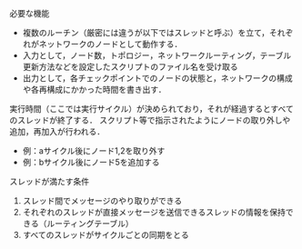 必要な機能

* 複数のルーチン（厳密には違うが以下ではスレッドと呼ぶ）を立て，それぞれがネットワークのノードとして動作する．
* 入力として，ノード数，トポロジー，ネットワークルーティング，テーブル更新方法などを設定したスクリプトのファイル名を受け取る
* 出力として，各チェックポイントでのノードの状態と，ネットワークの構成や各再構成にかかった時間を書き出す．

実行時間（ここでは実行サイクル）が決められており，それが経過するとすべてのスレッドが終了する．
スクリプト等で指示されたようにノードの取り外しや追加，再加入が行われる．
* 例：aサイクル後にノード1,2を取り外す
* 例：bサイクル後にノード5を追加する

スレッドが満たす条件
1. スレッド間でメッセージのやり取りができる
2. それぞれのスレッドが直接メッセージを送信できるスレッドの情報を保持できる（ルーティングテーブル）
3. すべてのスレッドがサイクルごとの同期をとる
